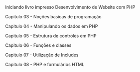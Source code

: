 Iniciando livro impresso Desenvolvimento de Website com PHP 

Capitulo 03 - Noções basicas de programação

Capitulo 04 - Manipulando os dados em PHP

Capitulo 05 - Estrutura de controles em PHP

Capitulo 06 - Funções e classes

Capitulo 07 - Utilização de Includes
 
Capitulo 08 - PHP e formulários HTML 